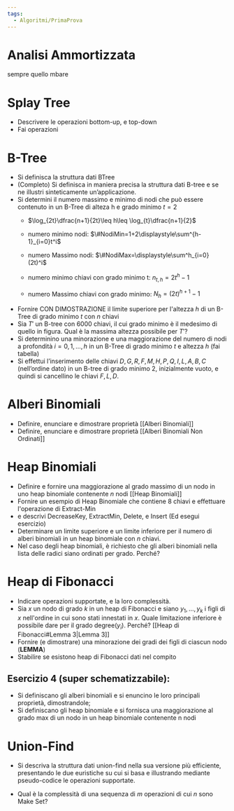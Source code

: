 ```yaml
---
tags:
  - Algoritmi/PrimaProva
---
```

# Analisi Ammortizzata

sempre quello mbare

# Splay Tree

- Descrivere le operazioni bottom-up, e top-down
- Fai operazioni

# B-Tree

- Si definisca la struttura dati BTree
- (Completo) Si definisca in maniera precisa la struttura dati B-tree e se ne illustri sinteticamente un’applicazione.
- Si determini il numero massimo e minimo di nodi che può essere contenuto in un B-Tree di alteza h e grado minimo $t=2$
	- $\log_{2t}\dfrac{n+1}{2t}\leq h\leq \log_{t}\dfrac{n+1}{2}$
	- numero minimo nodi: $\#NodiMin=1+2\displaystyle\sum^{h-1}_{i=0}t^i$
	- numero Massimo nodi: $\#NodiMax=\displaystyle\sum^h_{i=0}(2t)^i$
	  
	- numero minimo chiavi con grado minimo t: $n_{t,h}=2t^h-1$
	- numero Massimo chiavi con grado minimo: $N_{h} = (2t)^{h+1}-1$
- Fornire CON DIMOSTRAZIONE il limite superiore per l'altezza $h$ di un B-Tree di grado minimo $t$ con $n$ chiavi
- Sia $T'$ un B-tree con $6000$ chiavi, il cui grado minimo è il medesimo di quello in figura. Qual è la massima altezza possibile per $T'$?
- Si determinino una minorazione e una maggiorazione del numero di nodi a profondità $i=0,1,\dots,h$ in un B-Tree di grado minimo $t$ e altezza $h$ (fai tabella)
- Si effettui l’inserimento delle chiavi $D, G, R, F, M, H, P, Q, I, L, A, B, C$ (nell’ordine dato) in un B-tree di grado minimo 2, inizialmente vuoto, e quindi si cancellino le chiavi $F, L, D$.



# Alberi Binomiali

- Definire, enunciare e dimostrare proprietà [[Alberi Binomiali]]
- Definire, enunciare e dimostrare proprietà [[Alberi Binomiali Non Ordinati]]

# Heap Binomiali

- Definire e fornire una maggiorazione al grado massimo di un nodo in uno heap binomiale contenente $n$ nodi [[Heap Binomiali]]
- Fornire un esempio di Heap Binomiale che contiene 8 chiavi e effettuare l'operazione di Extract-Min
- e descrivi DecreaseKey, ExtractMin, Delete, e Insert (Ed esegui esercizio)
- Determinare un limite superiore e un limite inferiore per il numero di alberi binomiali in un heap binomiale con $n$ chiavi.
- Nel caso degli heap binomiali, è richiesto che gli alberi binomiali nella lista delle radici siano ordinati per grado. Perché?

# Heap di Fibonacci

- Indicare operazioni supportate, e la loro complessità.
- Sia $x$ un nodo di grado $k$ in un heap di Fibonacci e siano $y_{1},\dots,y_{k}$ i figli di $x$ nell'ordine in cui sono stati innestati in $x$. Quale limitazione inferiore è possibile dare per il grado degree$(y_{i})$. Perché? [[Heap di Fibonacci#Lemma 3|Lemma 3]]
- Fornire (e dimostrare) una minorazione dei gradi dei figli di ciascun nodo (**LEMMA**)
- Stabilire se esistono heap di Fibonacci dati nel compito


## Esercizio 4 (super schematizzabile):
- Si definiscano gli alberi binomiali e si enuncino le loro principali proprietà, dimostrandole;
- Si definiscano gli heap binomiale e si fornisca una maggiorazione al grado max di un nodo in un heap binomiale contenente n nodi

# Union-Find

- Si descriva la struttura dati union-find nella sua versione più efficiente, presentando le due euristiche su cui si basa e illustrando mediante pseudo-codice le operazioni supportate.  

- Qual è la complessità di una sequenza di $m$ operazioni di cui $n$ sono Make Set?

